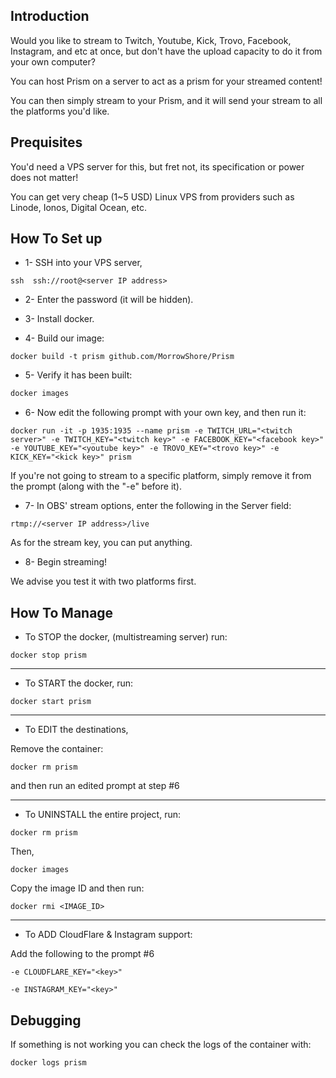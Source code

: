 ## Introduction

Would you like to stream to Twitch, Youtube, Kick, Trovo, Facebook, Instagram, and etc at once, but don't have the upload capacity to do it from your own computer?

You can host Prism on a server to act as a prism for your streamed content!

You can then simply stream to your Prism, and it will send your stream to all the platforms you'd like.



## Prequisites

You'd need a VPS server for this, but fret not, its specification or power does not matter!

You can get very cheap (1~5 USD) Linux VPS from providers such as Linode, Ionos, Digital Ocean, etc.



## How To Set up

* 1- SSH into your VPS server,
```
ssh  ssh://root@<server IP address>
```

* 2- Enter the password (it will be hidden).


* 3- Install docker.


* 4- Build our image:
```
docker build -t prism github.com/MorrowShore/Prism
```

* 5- Verify it has been built:
```bash
docker images
```

* 6- Now edit the following prompt with your own key, and then run it:

```
docker run -it -p 1935:1935 --name prism -e TWITCH_URL="<twitch server>" -e TWITCH_KEY="<twitch key>" -e FACEBOOK_KEY="<facebook key>" -e YOUTUBE_KEY="<youtube key>" -e TROVO_KEY="<trovo key>" -e KICK_KEY="<kick key>" prism
```

If you're not going to stream to a specific platform, 
simply remove it from the prompt (along with the "-e" before it).

* 7- In OBS' stream options, enter the following in the Server field:
```
rtmp://<server IP address>/live
```

As for the stream key, you can put anything.

* 8- Begin streaming!

We advise you test it with two platforms first.



## How To Manage

* To STOP the docker, (multistreaming server) run:

```
docker stop prism
```

---

* To START the docker, run:

```
docker start prism
```

---

* To EDIT the destinations,

Remove the container:

```
docker rm prism
```

and then run an edited prompt at step #6

---

* To UNINSTALL the entire project, run:

```
docker rm prism
```
Then,

```
docker images
```
Copy the image ID and then run:

```
docker rmi <IMAGE_ID>
```

---

* To ADD CloudFlare & Instagram support: 

Add the following to the prompt #6
```
-e CLOUDFLARE_KEY="<key>"
```
```
-e INSTAGRAM_KEY="<key>"
```

## Debugging

If something is not working you can check the logs of the container with:

```bash
docker logs prism
```
